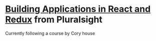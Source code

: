 # [Building Applications in React and Redux](http://www.pluralsight.com/author/cory-house) from Pluralsight

Currently following a course by  Cory house
